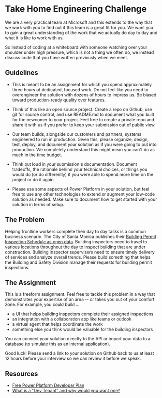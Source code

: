 # Take Home Engineering Challenge

We are a very practical team at Microsoft and this extends to the way that we work with you to find out if this team is a great fit for you. We want you to gain a great understanding of the work that we actually do day to day and what it is like to work with us.

So instead of coding at a whiteboard with someone watching over your shoulder under high pressure, which is not a thing we often do, we instead discuss code that you have written previously when we meet.

## Guidelines

-   This is meant to be an assignment for which you spend approximately three hours of dedicated, focused work. Do not feel like you need to overengineer the solution with dozens of hours to impress us. Be biased toward production-ready quality over features.

-   Think of this like an open source project. Create a repo on Github, use git for source control, and use README.md to document what you built for the newcomer to your project.  Feel free to create a private repo and share it with us if you prefer to keep your submission out of public view.

-   Our team builds, alongside our customers and partners, systems engineered to run in production. Given this, please organize, design, test, deploy, and document your solution as if you were going to put into production. We completely understand this might mean you can't do as much in the time budget. 

-   Think out loud in your submission's documentation. Document tradeoffs, the rationale behind your technical choices, or things you would do (or do differently) if you were able to spend more time on the project or do it again.

-   Please use some aspects of Power Platform in your solution, but feel free to use any other technologies to extend or augment your low-code solution as needed. Make sure to document how to get started with your solution in terms of setup.

## The Problem 

Helping frontline workers complete their day to day tasks is a common business scenario.  The City of Santa Monica publishes their [Building Permit Inspection Schedule as open data](https://data.smgov.net/Permits-Licenses/Permit-Inspections-Schedule/xird-2kxi).  Building inspectors need to travel to various locations throughout the day to inspect building that are under construction.  Building inspector supervisors need to ensure timely delivery of services and analyze overall trends.  Please build something that helps the Building and Safety Division manage their requests for building permit inspections.  

## The Assignment

This is a freeform assignment.  Feel free to tackle this problem in a way that demonstrates your expertise of an area -- or takes you out of your comfort zone.  For example, you could build ...
* a UI that helps building inspectors complete their assigned inspections
* an integration with a collaboration app like teams or outlook
* a virtual agent that helps coordinate the work
* something else you think would be valuable for the building inspectors

You can connect your solution directly to the API or import your data to a database (to simulate this as an internal application).

Good luck! Please send a link to your solution on Github back to us at least 12 hours before your interview so we can review it before we speak.

## Resources
* [Free Power Platform Developer Plan](https://docs.microsoft.com/en-us/powerapps/maker/developer-plan)
* [What is a “Dev Tenant” and why would you want one?](https://techcommunity.microsoft.com/t5/microsoft-365-pnp-blog/what-is-a-dev-tenant-and-why-would-you-want-one/ba-p/2036610)
